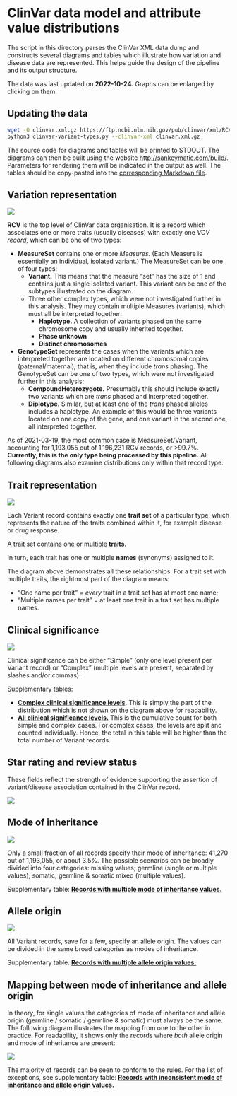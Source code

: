# ClinVar data model and attribute value distributions

The script in this directory parses the ClinVar XML data dump and constructs several diagrams and tables which illustrate how variation and disease data are represented. This helps guide the design of the pipeline and its output structure.

The data was last updated on **2022-10-24.** Graphs can be enlarged by clicking on them.



## Updating the data

```bash
wget -O clinvar.xml.gz https://ftp.ncbi.nlm.nih.gov/pub/clinvar/xml/RCV_release/ClinVarRCVRelease_00-latest.xml.gz
python3 clinvar-variant-types.py --clinvar-xml clinvar.xml.gz
```

The source code for diagrams and tables will be printed to STDOUT. The diagrams can then be built using the website http://sankeymatic.com/build/. Parameters for rendering them will be indicated in the output as well. The tables should be copy-pasted into the [corresponding Markdown file](supplementary-tables.md).



## Variation representation

![](diagrams/variant-types.png)

**RCV** is the top level of ClinVar data organisation. It is a record which associates one or more traits (usually diseases) with exactly one _VCV record,_ which can be one of two types:
* **MeasureSet** contains one or more _Measures._ (Each Measure is essentially an individual, isolated variant.) The MeasureSet can be one of four types:
  - **Variant.** This means that the measure “set” has the size of 1 and contains just a single isolated variant. This variant can be one of the subtypes illustrated on the diagram.
  - Three other complex types, which were not investigated further in this analysis. They may contain multiple Measures (variants), which must all be interpreted together:
    + **Haplotype.** A collection of variants phased on the same chromosome copy and usually inherited together.
    + **Phase unknown**
    + **Distinct chromosomes**
* **GenotypeSet** represents the cases when the variants which are interpreted together are located on different chromosomal copies (paternal/maternal), that is, when they include _trans_ phasing. The GenotypeSet can be one of two types, which were not investigated further in this analysis:
  - **CompoundHeterozygote.** Presumably this should include exactly two variants which are _trans_ phased and interpreted together.
  - **Diplotype.** Similar, but at least one of the _trans_ phased alleles includes a haplotype. An example of this would be three variants located on one copy of the gene, and one variant in the second one, all interpreted together.

As of 2021-03-19, the most common case is MeasureSet/Variant, accounting for 1,193,055 out of 1,196,231 RCV records, or >99.7%. **Currently, this is the only type being processed by this pipeline.** All following diagrams also examine distributions only within that record type.



## Trait representation

![](diagrams/traits.png)

Each Variant record contains exactly one **trait set** of a particular type, which represents the nature of the traits combined within it, for example disease or drug response.

A trait set contains one or multiple **traits.**

In turn, each trait has one or multiple **names** (synonyms) assigned to it.

The diagram above demonstrates all these relationships. For a trait set with multiple traits, the rightmost part of the diagram means:
* “One name per trait” = _every_ trait in a trait set has at most one name;
* “Multiple names per trait” = at least one trait in a trait set has multiple names.



## Clinical significance

![](diagrams/clinical-significance.png)

Clinical significance can be either “Simple” (only one level present per Variant record) or “Complex” (multiple levels are present, separated by slashes and/or commas).

Supplementary tables:
* [**Complex clinical significance levels**](supplementary-tables.md#complex-clinical-significance-levels). This is simply the part of the distribution which is not shown on the diagram above for readability.
* [**All clinical significance levels.**](supplementary-tables.md#all-clinical-significance-levels) This is the cumulative count for both simple and complex cases. For complex cases, the levels are split and counted individually. Hence, the total in this table will be higher than the total number of Variant records.



## Star rating and review status

These fields reflect the strength of evidence supporting the assertion of variant/disease association contained in the ClinVar record.

![](diagrams/star-rating.png)



## Mode of inheritance

![](diagrams/mode-of-inheritance.png)

Only a small fraction of all records specify their mode of inheritance: 41,270 out of 1,193,055, or about 3.5%. The possible scenarios can be broadly divided into four categories: missing values; germline (single or multiple values); somatic; germline & somatic mixed (multiple values).

Supplementary table: [**Records with multiple mode of inheritance values.**](supplementary-tables.md#records-with-multiple-mode-of-inheritance-values)



## Allele origin

![](diagrams/allele-origin.png)

All Variant records, save for a few, specify an allele origin. The values can be divided in the same broad categories as modes of inheritance.

Supplementary table: [**Records with multiple allele origin values.**](supplementary-tables.md#records-with-multiple-allele-origin-values)



## Mapping between mode of inheritance and allele origin

In theory, for single values the categories of mode of inheritance and allele origin (germline / somatic / germline & somatic) must always be the same. The following diagram illustrates the mapping from one to the other in practice. For readability, it shows only the records where *both* allele origin and mode of inheritance are present:

![](diagrams/inheritance-origin.png)

The majority of records can be seen to conform to the rules. For the list of exceptions, see supplementary table: [**Records with inconsistent mode of inheritance and allele origin values.**](supplementary-tables.md#records-with-inconsistent-mode-of-inheritance-and-allele-origin-values)
